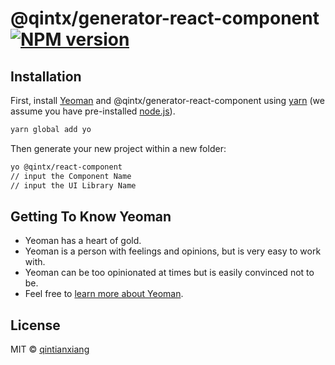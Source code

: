 # @qintx/generator-react-component [![NPM version][npm-image]][npm-url]
> 

## Installation

First, install [Yeoman](http://yeoman.io) and @qintx/generator-react-component using [yarn](http://yarnpkg.com) (we assume you have pre-installed [node.js](https://nodejs.org/)).

```bash
yarn global add yo
```

Then generate your new project within a new folder:

```bash
yo @qintx/react-component
// input the Component Name
// input the UI Library Name
```

## Getting To Know Yeoman

 * Yeoman has a heart of gold.
 * Yeoman is a person with feelings and opinions, but is very easy to work with.
 * Yeoman can be too opinionated at times but is easily convinced not to be.
 * Feel free to [learn more about Yeoman](http://yeoman.io/).

## License

MIT © [qintianxiang](https://github.com/lkiarest)

[npm-image]: https://badge.fury.io/js/%40qintx%2Fgenerator-react-component.svg
[npm-url]: https://www.npmjs.com/package/@qintx/generator-react-component

